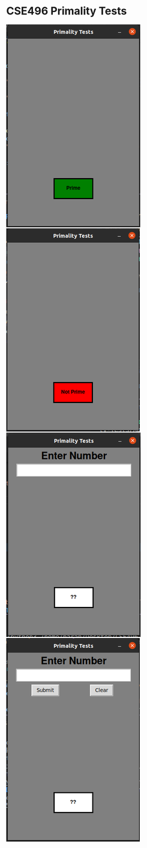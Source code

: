 # CSE496 Primality Tests
![alt text](https://github.com/baransolmaz/CSE496-Primality-Tests/blob/Mar21/Application/ReadMeImages/1.png)
![alt text](https://github.com/baransolmaz/CSE496-Primality-Tests/blob/Mar21/Application/ReadMeImages/2.png)
![alt text](https://github.com/baransolmaz/CSE496-Primality-Tests/blob/Mar21/Application/ReadMeImages/3.png)
![alt text](https://github.com/baransolmaz/CSE496-Primality-Tests/blob/Mar21/Application/ReadMeImages/4.png)